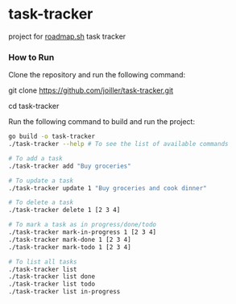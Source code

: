 # task-tracker
project for [roadmap.sh](https://roadmap.sh/projects/task-tracker) task tracker

### How to Run
Clone the repository and run the following command:

git clone https://github.com/joiller/task-tracker.git
    
cd task-tracker

Run the following command to build and run the project:

```bash
go build -o task-tracker
./task-tracker --help # To see the list of available commands

# To add a task
./task-tracker add "Buy groceries"

# To update a task
./task-tracker update 1 "Buy groceries and cook dinner"

# To delete a task
./task-tracker delete 1 [2 3 4]

# To mark a task as in progress/done/todo
./task-tracker mark-in-progress 1 [2 3 4]
./task-tracker mark-done 1 [2 3 4]
./task-tracker mark-todo 1 [2 3 4]

# To list all tasks
./task-tracker list
./task-tracker list done
./task-tracker list todo
./task-tracker list in-progress
```